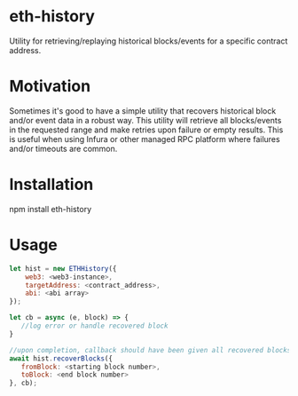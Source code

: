 # eth-history
Utility for retrieving/replaying historical blocks/events for a specific contract address.

# Motivation
Sometimes it's good to have a simple utility that recovers historical block and/or event data in a robust way. This utility will retrieve all blocks/events in the requested range and make retries upon failure or empty results. This is useful when using Infura or other managed RPC platform where failures and/or timeouts are common.

# Installation
npm install eth-history

# Usage
```javascript
let hist = new ETHHistory({
    web3: <web3-instance>,
    targetAddress: <contract_address>,
    abi: <abi array>
});

let cb = async (e, block) => {
   //log error or handle recovered block
}

//upon completion, callback should have been given all recovered blocks
await hist.recoverBlocks({
   fromBlock: <starting block number>,
   toBlock: <end block number>
}, cb);
```
